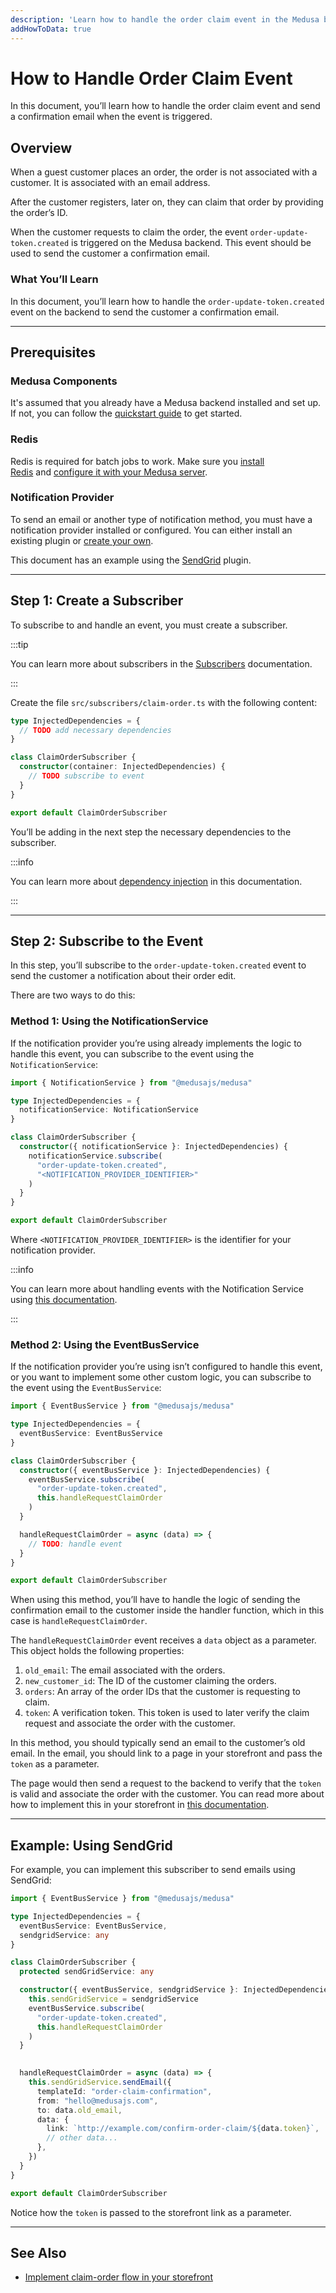 ```yaml
---
description: 'Learn how to handle the order claim event in the Medusa backend. When the event is triggered, you can send an email to the customer to inform them about it.'
addHowToData: true
---
```


# How to Handle Order Claim Event

In this document, you’ll learn how to handle the order claim event and send a confirmation email when the event is triggered.

## Overview

When a guest customer places an order, the order is not associated with a customer. It is associated with an email address.

After the customer registers, later on, they can claim that order by providing the order’s ID.

When the customer requests to claim the order, the event `order-update-token.created` is triggered on the Medusa backend. This event should be used to send the customer a confirmation email.

### What You’ll Learn

In this document, you’ll learn how to handle the `order-update-token.created` event on the backend to send the customer a confirmation email.

---

## Prerequisites

### Medusa Components

It's assumed that you already have a Medusa backend installed and set up. If not, you can follow the [quickstart guide](../../../core/backend/install.mdx) to get started.

### Redis

Redis is required for batch jobs to work. Make sure you [install Redis](../../../tutorial/0-set-up-your-development-environment.mdx#redis) and [configure it with your Medusa server](../../../usage/configurations.md#redis).

### Notification Provider

To send an email or another type of notification method, you must have a notification provider installed or configured. You can either install an existing plugin or [create your own](../../../advanced/backend/notification/how-to-create-notification-provider.md).

This document has an example using the [SendGrid](../../../add-plugins/sendgrid.mdx) plugin.

---

## Step 1: Create a Subscriber

To subscribe to and handle an event, you must create a subscriber.

:::tip

You can learn more about subscribers in the [Subscribers](../../../advanced/backend/subscribers/overview.md) documentation.

:::

Create the file `src/subscribers/claim-order.ts` with the following content:

```ts title=src/subscribers/claim-order.ts
type InjectedDependencies = {
  // TODO add necessary dependencies
}

class ClaimOrderSubscriber {
  constructor(container: InjectedDependencies) {
    // TODO subscribe to event
  }
}

export default ClaimOrderSubscriber
```

You’ll be adding in the next step the necessary dependencies to the subscriber.

:::info

You can learn more about [dependency injection](../../../advanced/backend/dependency-container/index.md) in this documentation.

:::

---

## Step 2: Subscribe to the Event

In this step, you’ll subscribe to the `order-update-token.created` event to send the customer a notification about their order edit.

There are two ways to do this:

### Method 1: Using the NotificationService

If the notification provider you’re using already implements the logic to handle this event, you can subscribe to the event using the `NotificationService`:

```ts title=src/subscribers/claim-order.ts
import { NotificationService } from "@medusajs/medusa"

type InjectedDependencies = {
  notificationService: NotificationService
}

class ClaimOrderSubscriber {
  constructor({ notificationService }: InjectedDependencies) {
    notificationService.subscribe(
      "order-update-token.created", 
      "<NOTIFICATION_PROVIDER_IDENTIFIER>"
    )
  }
}

export default ClaimOrderSubscriber
```

Where `<NOTIFICATION_PROVIDER_IDENTIFIER>` is the identifier for your notification provider.

:::info

You can learn more about handling events with the Notification Service using [this documentation](../../../advanced/backend/notification/how-to-create-notification-provider.md).

:::

### Method 2: Using the EventBusService

If the notification provider you’re using isn’t configured to handle this event, or you want to implement some other custom logic, you can subscribe to the event using the `EventBusService`:

```ts title=src/subscribers/claim-order.ts
import { EventBusService } from "@medusajs/medusa"

type InjectedDependencies = {
  eventBusService: EventBusService
}

class ClaimOrderSubscriber {
  constructor({ eventBusService }: InjectedDependencies) {
    eventBusService.subscribe(
      "order-update-token.created", 
      this.handleRequestClaimOrder
    )
  }

  handleRequestClaimOrder = async (data) => {
    // TODO: handle event
  }
}

export default ClaimOrderSubscriber
```

When using this method, you’ll have to handle the logic of sending the confirmation email to the customer inside the handler function, which in this case is `handleRequestClaimOrder`.

The `handleRequestClaimOrder` event receives a `data` object as a parameter. This object holds the following properties:

1. `old_email`: The email associated with the orders.
2. `new_customer_id`: The ID of the customer claiming the orders.
3. `orders`: An array of the order IDs that the customer is requesting to claim.
4. `token`: A verification token. This token is used to later verify the claim request and associate the order with the customer.

In this method, you should typically send an email to the customer’s old email. In the email, you should link to a page in your storefront and pass the `token` as a parameter.

The page would then send a request to the backend to verify that the `token` is valid and associate the order with the customer. You can read more about how to implement this in your storefront in [this documentation](../storefront/implement-claim-order.mdx).

---

## Example: Using SendGrid

For example, you can implement this subscriber to send emails using SendGrid:

```ts title=src/subscribers/claim-order.ts
import { EventBusService } from "@medusajs/medusa"

type InjectedDependencies = {
  eventBusService: EventBusService,
  sendgridService: any
}

class ClaimOrderSubscriber {
  protected sendGridService: any

  constructor({ eventBusService, sendgridService }: InjectedDependencies) {
    this.sendGridService = sendgridService
    eventBusService.subscribe(
      "order-update-token.created",
      this.handleRequestClaimOrder
    )
  }

  
  handleRequestClaimOrder = async (data) => {
    this.sendGridService.sendEmail({
      templateId: "order-claim-confirmation",
      from: "hello@medusajs.com",
      to: data.old_email,
      data: {
        link: `http://example.com/confirm-order-claim/${data.token}`,
        // other data...
      },
    })
  }
}

export default ClaimOrderSubscriber
```

Notice how the `token` is passed to the storefront link as a parameter.

---

## See Also

- [Implement claim-order flow in your storefront](../storefront/implement-claim-order.mdx)
